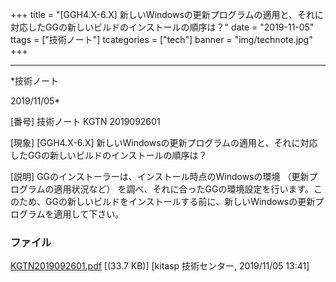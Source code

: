 ﻿+++
title = "[GGH4.X-6.X] 新しいWindowsの更新プログラムの適用と、それに対応したGGの新しいビルドのインストールの順序は？"
date = "2019-11-05"
ttags = ["技術ノート"]
tcategories = ["tech"]
banner = "img/technote.jpg"
+++

-----------------------------------------------------------------------------------------------------------------------------

*技術ノート

2019/11/05*


[番号]
技術ノート KGTN 2019092601

[現象]
[GGH4.X-6.X]
新しいWindowsの更新プログラムの適用と、それに対応したGGの新しいビルドのインストールの順序は？

[説明]
GGのインストーラーは、インストール時点のWindowsの環境
（更新プログラムの適用状況など）
を調べ、それに合ったGGの環境設定を行います。このため、GGの新しいビルドをインストールする前に、新しいWindowsの更新プログラムを適用して下さい。


### ファイル

 
 


[KGTN2019092601.pdf](http://techreport.kitasp.net/attachments/download/4393/KGTN2019092601.pdf)
 [(33.7 KB)] [kitasp 技術センター, 2019/11/05
13:41]


 


 

